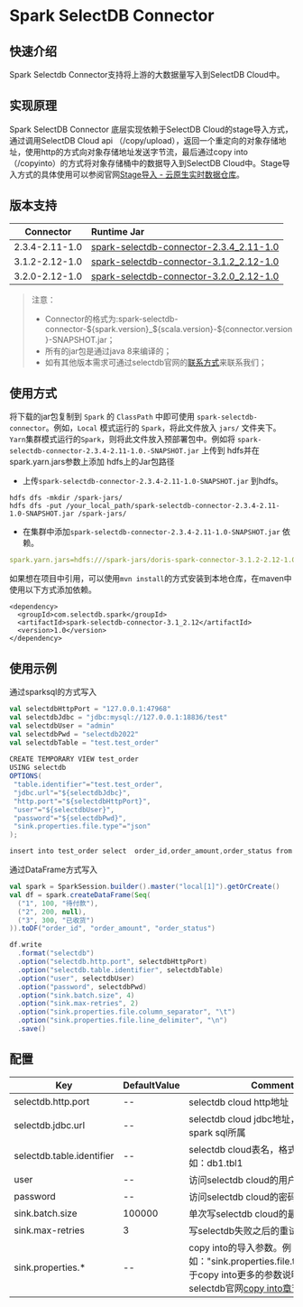

# Spark SelectDB Connector

## 快速介绍

Spark Selectdb Connector支持将上游的大数据量写入到SelectDB Cloud中。

## 实现原理

Spark SelectDB Connector 底层实现依赖于SelectDB Cloud的stage导入方式，通过调用SelectDB Cloud api （/copy/upload），返回一个重定向的对象存储地址，使用http的方式向对象存储地址发送字节流，最后通过copy into（/copyinto）的方式将对象存储桶中的数据导入到SelectDB Cloud中。Stage导入方式的具体使用可以参阅官网[Stage导入 - 云原生实时数据仓库](https://cn.selectdb.com/cloud-docs/使用指南/数据导入/Stage导入)。

## 版本支持

| Connector      | Runtime Jar                                                  |
| -------------- | :----------------------------------------------------------- |
| 2.3.4-2.11-1.0 | [spark-selectdb-connector-2.3.4_2.11-1.0](https://selectdb.s3.amazonaws.com/connector/spark-selectdb-connector-2.3.4_2.11-1.0-SNAPSHOT.jar) |
| 3.1.2-2.12-1.0 | [spark-selectdb-connector-3.1.2_2.12-1.0](https://selectdb.s3.amazonaws.com/connector/spark-selectdb-connector-3.1.2_2.12-1.0-SNAPSHOT.jar) |
| 3.2.0-2.12-1.0 | [spark-selectdb-connector-3.2.0_2.12-1.0](https://selectdb.s3.amazonaws.com/connector/spark-selectdb-connector-3.2.0_2.12-1.0-SNAPSHOT.jar) |

> 注意：
>
> - Connector的格式为:spark-selectdb-connector-${spark.version}_${scala.version}-${connector.version}-SNAPSHOT.jar；
> - 所有的jar包是通过java 8来编译的；
> - 如有其他版本需求可通过selectdb官网的[联系方式](https://cn.selectdb.com/company#anchor)来联系我们；

## 使用方式

将下载的jar包复制到 `Spark` 的 `ClassPath` 中即可使用 `spark-selectdb-connector`。例如，`Local` 模式运行的 `Spark`，将此文件放入 `jars/` 文件夹下。`Yarn`集群模式运行的`Spark`，则将此文件放入预部署包中。例如将 `spark-selectdb-connector-2.3.4-2.11-1.0.-SNAPSHOT.jar` 上传到 hdfs并在spark.yarn.jars参数上添加 hdfs上的Jar包路径

- 上传`spark-selectdb-connector-2.3.4-2.11-1.0-SNAPSHOT.jar` 到hdfs。

```shell
hdfs dfs -mkdir /spark-jars/
hdfs dfs -put /your_local_path/spark-selectdb-connector-2.3.4-2.11-1.0-SNAPSHOT.jar /spark-jars/
```

- 在集群中添加`spark-selectdb-connector-2.3.4-2.11-1.0-SNAPSHOT.jar` 依赖。

```yaml
spark.yarn.jars=hdfs:///spark-jars/doris-spark-connector-3.1.2-2.12-1.0.0.jar
```

如果想在项目中引用，可以使用`mvn install`的方式安装到本地仓库，在maven中使用以下方式添加依赖。

```shell
<dependency>
  <groupId>com.selectdb.spark</groupId>
  <artifactId>spark-selectdb-connector-3.1_2.12</artifactId>
  <version>1.0</version>
</dependency>
```

## 使用示例

通过sparksql的方式写入

```scala
val selectdbHttpPort = "127.0.0.1:47968"
val selectdbJdbc = "jdbc:mysql://127.0.0.1:18836/test"
val selectdbUser = "admin"
val selectdbPwd = "selectdb2022"
val selectdbTable = "test.test_order"
  
CREATE TEMPORARY VIEW test_order
USING selectdb
OPTIONS(
 "table.identifier"="test.test_order",
 "jdbc.url"="${selectdbJdbc}",
 "http.port"="${selectdbHttpPort}",
 "user"="${selectdbUser}",
 "password"="${selectdbPwd}",
 "sink.properties.file.type"="json"
);

insert into test_order select  order_id,order_amount,order_status from tmp_tb ;
```

通过DataFrame方式写入

```scala
val spark = SparkSession.builder().master("local[1]").getOrCreate()
val df = spark.createDataFrame(Seq(
  ("1", 100, "待付款"),
  ("2", 200, null),
  ("3", 300, "已收货")
)).toDF("order_id", "order_amount", "order_status")

df.write
  .format("selectdb")
  .option("selectdb.http.port", selectdbHttpPort)
  .option("selectdb.table.identifier", selectdbTable)
  .option("user", selectdbUser)
  .option("password", selectdbPwd)
  .option("sink.batch.size", 4)
  .option("sink.max-retries", 2)
  .option("sink.properties.file.column_separator", "\t")
  .option("sink.properties.file.line_delimiter", "\n")
  .save()
```

## 配置

| Key                       | DefaultValue | Comment                                                      | **Required** |
| ------------------------- | ------------ | ------------------------------------------------------------ | ------------ |
| selectdb.http.port        | --           | selectdb cloud http地址                                      | Y            |
| selectdb.jdbc.url         | --           | selectdb cloud jdbc地址，此配置为spark sql所属               | Y            |
| selectdb.table.identifier | --           | selectdb cloud表名，格式 库名.表名，例如：db1.tbl1           | Y            |
| user                      | --           | 访问selectdb cloud的用户名                                   | Y            |
| password                  | --           | 访问selectdb cloud的密码                                     | Y            |
| sink.batch.size           | 100000       | 单次写selectdb cloud的最大行数                               | N            |
| sink.max-retries          | 3            | 写selectdb失败之后的重试次数                                 | N            |
| sink.properties.*         | --           | copy into的导入参数。例如："sink.properties.file.type"="json"关于copy into更多的参数说明，请参阅selectdb官网[copy into章节](https://cn.selectdb.com/cloud-docs/使用指南/数据导入/Stage导入?_highlight=copy#copy-into)。 | N            |
